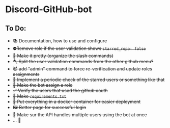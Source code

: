 # Discord-GitHub-bot

## To Do:

- 📚 Documentation, how to use and configure
- ~~⛔Remove role if the user validation shows `starred_repo: false`~~
- ~~🦋 Make it pretty (organize the slash commands)~~
- ~~🪓 Split the user validation commands from the other github menu?~~
- ~~😈 add "admin" command to force re-verification and update roles assignments~~
- ~~🔎 Implement a periodic check of the starred users or something like that~~
- ~~🫵 Make the bot assign a role~~
- ~~✅ Verify the users that used the github oauth~~
- ~~📃 Make `requirements.txt`~~
- ~~🐋 Put everything in a docker container for easier deployment~~
- ~~🖼️ Better page for successful login~~
- ~~🤔 Make sur the API handles multiple users using the bot at once~~
- ... 👀